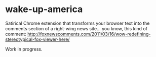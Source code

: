 # wake-up-america
Satirical Chrome extension that transforms your browser text into the comments section of a right-wing news site... you know, this kind of comment: http://foxnewscomments.com/2011/03/16/wow-redefining-stereotypical-fox-viewer-here/ 

Work in progress.
